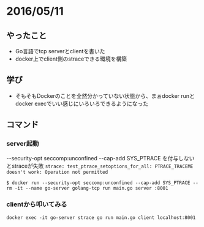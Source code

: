 # 2016/05/11

## やったこと

- Go言語でtcp serverとclientを書いた
- docker上でclient側のstraceできる環境を構築

## 学び

- そもそもDockerのことを全然分かっていない状態から、まぁdocker runとdocker execでいい感じにいろいろできるようになった

## コマンド

### server起動

--security-opt seccomp:unconfined --cap-add SYS_PTRACE を付与しないとstraceが失敗 `strace: test_ptrace_setoptions_for_all: PTRACE_TRACEME doesn't work: Operation not permitted`

```
$ docker run --security-opt seccomp:unconfined --cap-add SYS_PTRACE --rm -it --name go-server golang-tcp run main.go server :8001
```

### clientから叩いてみる

```
docker exec -it go-server strace go run main.go client localhost:8001
```
